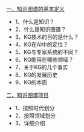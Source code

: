 [一、知识图谱的基本定义](https://github.com/Shunli-Wang/Basic_Knowledge_of_KG/blob/main/md_files/KG_basic.md)  
- 1、什么是知识？
- 2、什么是知识图谱？
- 3、KG技术的目的是什么？
- 4、KG在AI中的定位？
- 5、KG与专家系统的不同？
- 6、KG能用在哪些领域？
- 7、关于KG的几个事实
- 8、KG的发展历史
- 9、KG的本质

[二、知识图谱项目](https://github.com/Shunli-Wang/Basic_Knowledge_of_KG/blob/main/md_files/KG_projects.md)  
- 1、按照时代划分
- 2、按照领域划分
- 3、详细介绍
